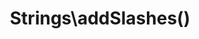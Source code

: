 ---
title: Strings\addSlashes()
description: >
 Creates a function which allows for adding slashes to a string. The created function can then reused over any string, or used as part of a Higher Order Function such as array_map().

layout: composable_function
group: strings
subgroup: string_manipulation
categories: [strings, string manipulation]
coreFunctions: 
    - addcslashes()

source: https://github.com/gin0115/pinkcrab_function_constructors/blob/master/src/strings.php#L287
namespace: PinkCrab\FunctionConstructors\Strings
since: 0.1.0

deprecated: false
alternative: false

definition: >
 /**
   * @param string $charList The Char list to add slashes too.
   * @return Closure(string):string
   */
 Strings\addSlashes(string $charList): Closure
closure: >
 /**
  * @param string $string The string to have char, slash escaped.
  * @return string
  */
 $function (string $string): string

examplePartial: >
 // Create the closure that add slashes to any A or B.

 $format = Strings\addSlashes('ap');


 // Called as a function.

 echo $format('This is an example'); /// This is \an ex\am\ple


 // Used in a higher order function.  

 $array = array_map( $format, ['This is an example', 'Another example'] );
  
 print_r($array); // ['This is \an ex\am\ple', 'Another ex\am\ple']


exampleCurried: >
 // With decimal full stop and comma as thousands separator.

 echo Strings\addSlashes('al')('Apples are red'); // App\les \are red




exampleInline: >
    $array = array_map( Strings\addSlashes('ap'), ['This is an example', 'Another example'] );

    print_r($array); // ['This is \an ex\am\ple', 'Another ex\am\ple']

---